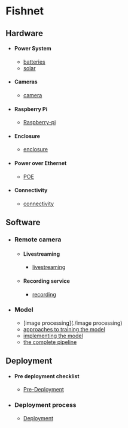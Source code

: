 # Fishnet 

## Hardware
- #### Power System
	- [batteries](./batteries.md)
	- [solar](./solar.md)
- #### Cameras
	- [camera](./camera.md)
- #### Raspberry Pi
	- [Raspberry-pi](./Raspberry-pi.md)
- #### Enclosure
	- [enclosure](./enclosure.md)
- #### Power over Ethernet
	- [POE](./POE.md)
- #### Connectivity
	- [connectivity](./connectivity.md)

## Software
- ### Remote camera
	- #### Livestreaming
		- [livestreaming](./livestreaming)
	- #### Recording service
		- [recording](./recording)
- ### Model
	- [image processing](./image processing)
	- [approaches to training the model](./ApproachesToTrainingTheModel)
	- [implementing the model](./ImplementingTheModel)
	- [the complete pipeline](./TheCompletePipeline)

## Deployment
- #### Pre deployment checklist
	- [Pre-Deployment](./Pre-Deployment)
- ### Deployment process
	- [Deployment](./Deployment)
